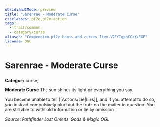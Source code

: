 ```yaml
---
obsidianUIMode: preview
title: "Sarenrae - Moderate Curse"
cssclasses: pf2e,pf2e-action
tags:
  - trait/common
  - category/curse
aliases: "Compendium.pf2e.boons-and-curses.Item.V7FYIgphCCkYsEXF"
license: OGL
---
```

# Sarenrae - Moderate Curse

### 

**Category** curse; 




**Moderate Curse** The sun shines its light on everything you say.

You become unable to tell [[Actions/Lie|Lies]], and if you attempt to do so, you instead compulsively blurt out the truth on the matter in question. You are still able to withhold information or lie by omission.

*Source: Pathfinder Lost Omens: Gods & Magic*
*OGL*